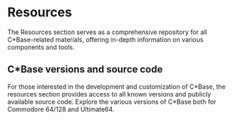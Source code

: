 # Resources

The Resources section serves as a comprehensive repository for all C*Base-related materials, offering in-depth information on various components and tools.

## C*Base versions and source code
For those interested in the development and customization of C\*Base, the resources section provides access to all known versions and publicly available source code. Explore the various versions of C\*Base both for Commodore 64/128 and Ultimate64.